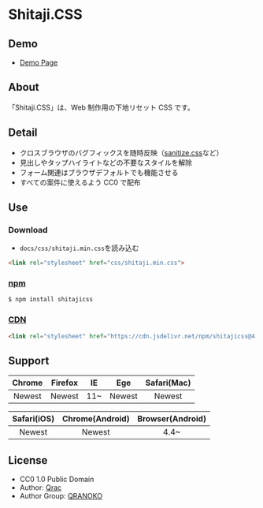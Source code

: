 # Shitaji.CSS

## Demo

- [Demo Page][link-demo]

## About

「Shitaji.CSS」は、Web 制作用の下地リセット CSS です。

## Detail

- クロスブラウザのバグフィックスを随時反映（[sanitize.css](https://github.com/10up/sanitize.css)など）
- 見出しやタップハイライトなどの不要なスタイルを解除
- フォーム関連はブラウザデフォルトでも機能させる
- すべての案件に使えるよう CC0 で配布

## Use

### Download

- `docs/css/shitaji.min.css`を読み込む

```html
<link rel="stylesheet" href="css/shitaji.min.css">
```

### [npm][link-npm]

```bash
$ npm install shitajicss
```

### [CDN][link-jsdelivr]

```html
<link rel="stylesheet" href="https://cdn.jsdelivr.net/npm/shitajicss@4.6.0/docs/css/shitaji.min.css">
```

## Support

| Chrome | Firefox | IE  |  Ege   | Safari(Mac) |
| :----: | :-----: | :-: | :----: | :---------: |
| Newest | Newest  | 11~ | Newest |   Newest    |

| Safari(iOS) | Chrome(Android) | Browser(Android) |
| :---------: | :-------------: | :--------------: |
|   Newest    |     Newest      |       4.4~       |

## License

- CC0 1.0 Public Domain
- Author: [Qrac][link-twitter]
- Author Group: [QRANOKO][link-qranoko]

[link-demo]: https://qrac.github.io/shitajicss/
[link-npm]: https://www.npmjs.com/package/shitajicss
[link-jsdelivr]: https://cdn.jsdelivr.net/npm/shitajicss/
[link-twitter]: https://twitter.com/Qrac_JP
[link-qranoko]: https://qranoko.jp

